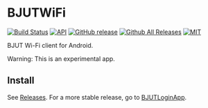 # BJUTWiFi
[![Build Status](https://travis-ci.org/yunv/BJUTWiFi.svg?branch=master)](https://travis-ci.org/yunv/BJUTWiFi)
[![API](https://img.shields.io/badge/API-25%2B-blue.svg?style=flat)](https://developer.android.com/reference/android/os/Build.VERSION_CODES.html#N)
[![GitHub release](https://img.shields.io/github/release/yunv/BJUTWiFi.svg)]()
[![Github All Releases](https://img.shields.io/github/downloads/yunv/BJUTWiFi/total.svg)]()
[![MIT](https://img.shields.io/npm/l/express.svg)]()

BJUT Wi-Fi client for Android.

Warning: This is an experimental app.

## Install
See [Releases](https://github.com/yunv/BJUTWiFi/releases). For a more stable release, go to [BJUTLoginApp](https://github.com/ZeroGoYoosee/BJUTLoginApp/).
